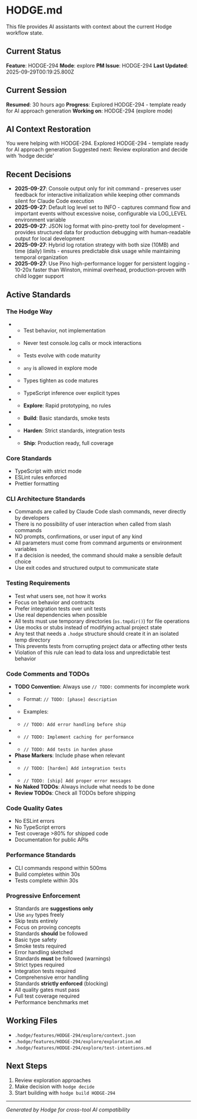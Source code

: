 # HODGE.md

This file provides AI assistants with context about the current Hodge workflow state.

## Current Status
**Feature**: HODGE-294
**Mode**: explore
**PM Issue**: HODGE-294
**Last Updated**: 2025-09-29T00:19:25.800Z
## Current Session
**Resumed**: 30 hours ago
**Progress**: Explored HODGE-294 - template ready for AI approach generation
**Working on**: HODGE-294 (explore mode)
## AI Context Restoration
You were helping with HODGE-294. Explored HODGE-294 - template ready for AI approach generation
Suggested next: Review exploration and decide with 'hodge decide'
## Recent Decisions

- **2025-09-27**: Console output only for init command - preserves user feedback for interactive initialization while keeping other commands silent for Claude Code execution
- **2025-09-27**: Default log level set to INFO - captures command flow and important events without excessive noise, configurable via LOG_LEVEL environment variable
- **2025-09-27**: JSON log format with pino-pretty tool for development - provides structured data for production debugging with human-readable output for local development
- **2025-09-27**: Hybrid log rotation strategy with both size (10MB) and time (daily) limits - ensures predictable disk usage while maintaining temporal organization
- **2025-09-27**: Use Pino high-performance logger for persistent logging - 10-20x faster than Winston, minimal overhead, production-proven with child logger support

## Active Standards

### The Hodge Way
- - Test behavior, not implementation
- - Never test console.log calls or mock interactions
- - Tests evolve with code maturity
- - `any` is allowed in explore mode
- - Types tighten as code matures
- - TypeScript inference over explicit types
- - **Explore**: Rapid prototyping, no rules
- - **Build**: Basic standards, smoke tests
- - **Harden**: Strict standards, integration tests
- - **Ship**: Production ready, full coverage

### Core Standards
- TypeScript with strict mode
- ESLint rules enforced
- Prettier formatting

### CLI Architecture Standards
- Commands are called by Claude Code slash commands, never directly by developers
- There is no possibility of user interaction when called from slash commands
- NO prompts, confirmations, or user input of any kind
- All parameters must come from command arguments or environment variables
- If a decision is needed, the command should make a sensible default choice
- Use exit codes and structured output to communicate state

### Testing Requirements
- Test what users see, not how it works
- Focus on behavior and contracts
- Prefer integration tests over unit tests
- Use real dependencies when possible
- All tests must use temporary directories (`os.tmpdir()`) for file operations
- Use mocks or stubs instead of modifying actual project state
- Any test that needs a `.hodge` structure should create it in an isolated temp directory
- This prevents tests from corrupting project data or affecting other tests
- Violation of this rule can lead to data loss and unpredictable test behavior

### Code Comments and TODOs
- **TODO Convention**: Always use `// TODO:` comments for incomplete work
- - Format: `// TODO: [phase] description`
- - Examples:
- - `// TODO: Add error handling before ship`
- - `// TODO: Implement caching for performance`
- - `// TODO: Add tests in harden phase`
- **Phase Markers**: Include phase when relevant
- - `// TODO: [harden] Add integration tests`
- - `// TODO: [ship] Add proper error messages`
- **No Naked TODOs**: Always include what needs to be done
- **Review TODOs**: Check all TODOs before shipping

### Code Quality Gates
- No ESLint errors
- No TypeScript errors
- Test coverage >80% for shipped code
- Documentation for public APIs

### Performance Standards
- CLI commands respond within 500ms
- Build completes within 30s
- Tests complete within 30s

### Progressive Enforcement
- Standards are **suggestions only**
- Use `any` types freely
- Skip tests entirely
- Focus on proving concepts
- Standards **should** be followed
- Basic type safety
- Smoke tests required
- Error handling sketched
- Standards **must** be followed (warnings)
- Strict types required
- Integration tests required
- Comprehensive error handling
- Standards **strictly enforced** (blocking)
- All quality gates must pass
- Full test coverage required
- Performance benchmarks met

## Working Files

- `.hodge/features/HODGE-294/explore/context.json`
- `.hodge/features/HODGE-294/explore/exploration.md`
- `.hodge/features/HODGE-294/explore/test-intentions.md`

## Next Steps

1. Review exploration approaches
2. Make decision with `hodge decide`
3. Start building with `hodge build HODGE-294`


---
_Generated by Hodge for cross-tool AI compatibility_